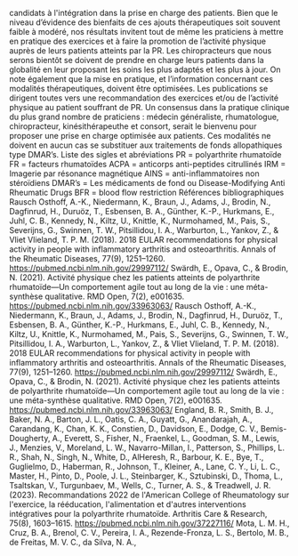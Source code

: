 candidats à l'intégration dans la prise en charge des patients. Bien que le niveau d’évidence des bienfaits de ces ajouts thérapeutiques soit souvent faible à modéré, nos résultats invitent tout de même les praticiens à mettre en pratique des exercices et à faire la promotion de l’activité physique auprès de leurs patients atteints par la PR. Les chiropracteurs que nous serons bientôt se doivent de prendre en charge leurs patients dans la globalité en leur proposant les soins les plus adaptés et les plus à jour. On note également que la mise en pratique, et l’information concernant ces modalités thérapeutiques, doivent être optimisées. Les publications se dirigent toutes vers une recommandation des exercices et/ou de l’activité physique au patient souffrant de PR. Un consensus dans la pratique clinique du plus grand nombre de praticiens : médecin généraliste, rhumatologue, chiropracteur, kinésithérapeuthe et consort, serait le bienvenu pour proposer une prise en charge optimisée aux patients. Ces modalités ne doivent en aucun cas se substituer aux traitements de fonds allopathiques type DMAR’s. Liste des sigles et abréviations PR = polyarthrite rhumatoïde FR = facteurs rhumatoïdes ACPA = anticorps anti-peptides citrullinés IRM = Imagerie par résonance magnétique AINS = anti-inflammatoires non stéroïdiens DMAR’s = Les médicaments de fond ou Disease-Modifying Anti Rheumatic Drugs BFR = blood flow restriction Références bibliographiques Rausch Osthoff, A.-K., Niedermann, K., Braun, J., Adams, J., Brodin, N., Dagfinrud, H., Duruöz, T., Esbensen, B. A., Günther, K.-P., Hurkmans, E., Juhl, C. B., Kennedy, N., Kiltz, U., Knittle, K., Nurmohamed, M., Pais, S., Severijns, G., Swinnen, T. W., Pitsillidou, I. A., Warburton, L., Yankov, Z., & Vliet Vlieland, T. P. M. (2018). 2018 EULAR recommendations for physical activity in people with inflammatory arthritis and osteoarthritis. Annals of the Rheumatic Diseases, 77(9), 1251–1260. https://pubmed.ncbi.nlm.nih.gov/29997112/ Swärdh, E., Opava, C., & Brodin, N. (2021). Activité physique chez les patients atteints de polyarthrite rhumatoïde—Un comportement agile tout au long de la vie : une méta-synthèse qualitative. RMD Open, 7(2), e001635. https://pubmed.ncbi.nlm.nih.gov/33963063/ Rausch Osthoff, A.-K., Niedermann, K., Braun, J., Adams, J., Brodin, N., Dagfinrud, H., Duruöz, T., Esbensen, B. A., Günther, K.-P., Hurkmans, E., Juhl, C. B., Kennedy, N., Kiltz, U., Knittle, K., Nurmohamed, M., Pais, S., Severijns, G., Swinnen, T. W., Pitsillidou, I. A., Warburton, L., Yankov, Z., & Vliet Vlieland, T. P. M. (2018). 2018 EULAR recommendations for physical activity in people with inflammatory arthritis and osteoarthritis. Annals of the Rheumatic Diseases, 77(9), 1251–1260. https://pubmed.ncbi.nlm.nih.gov/29997112/ Swärdh, E., Opava, C., & Brodin, N. (2021). Activité physique chez les patients atteints de polyarthrite rhumatoïde—Un comportement agile tout au long de la vie : une méta-synthèse qualitative. RMD Open, 7(2), e001635. https://pubmed.ncbi.nlm.nih.gov/33963063/ England, B. R., Smith, B. J., Baker, N. A., Barton, J. L., Oatis, C. A., Guyatt, G., Anandarajah, A., Carandang, K., Chan, K. K., Constien, D., Davidson, E., Dodge, C. V., Bemis-Dougherty, A., Everett, S., Fisher, N., Fraenkel, L., Goodman, S. M., Lewis, J., Menzies, V., Moreland, L. W., Navarro-Millan, I., Patterson, S., Phillips, L. R., Shah, N., Singh, N., White, D., AlHeresh, R., Barbour, K. E., Bye, T., Guglielmo, D., Haberman, R., Johnson, T., Kleiner, A., Lane, C. Y., Li, L. C., Master, H., Pinto, D., Poole, J. L., Steinbarger, K., Sztubinski, D., Thoma, L., Tsaltskan, V., Turgunbaev, M., Wells, C., Turner, A. S., & Treadwell, J. R. (2023). Recommandations 2022 de l'American College of Rheumatology sur l'exercice, la rééducation, l'alimentation et d'autres interventions intégratives pour la polyarthrite rhumatoïde. Arthritis Care & Research, 75(8), 1603–1615. https://pubmed.ncbi.nlm.nih.gov/37227116/ Mota, L. M. H., Cruz, B. A., Brenol, C. V., Pereira, I. A., Rezende-Fronza, L. S., Bertolo, M. B., de Freitas, M. V. C., da Silva, N. A.,